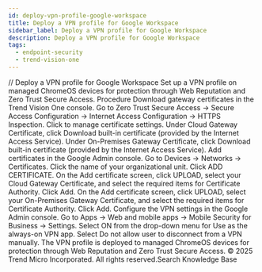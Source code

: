 ```yaml
---
id: deploy-vpn-profile-google-workspace
title: Deploy a VPN profile for Google Workspace
sidebar_label: Deploy a VPN profile for Google Workspace
description: Deploy a VPN profile for Google Workspace
tags:
  - endpoint-security
  - trend-vision-one
---
```


/*<![CDATA[*/ $('#title').html($('meta[name=map-description]').attr('content')); /*]]>*/ Deploy a VPN profile for Google Workspace Set up a VPN profile on managed ChromeOS devices for protection through Web Reputation and Zero Trust Secure Access. Procedure Download gateway certificates in the Trend Vision One console. Go to Zero Trust Secure Access → Secure Access Configuration → Internet Access Configuration → HTTPS Inspection. Click to manage certificate settings. Under Cloud Gateway Certificate, click Download built-in certificate (provided by the Internet Access Service). Under On-Premises Gateway Certificate, click Download built-in certificate (provided by the Internet Access Service). Add certificates in the Google Admin console. Go to Devices → Networks → Certificates. Click the name of your organizational unit. Click ADD CERTIFICATE. On the Add certificate screen, click UPLOAD, select your Cloud Gateway Certificate, and select the required items for Certificate Authority. Click Add. On the Add certificate screen, click UPLOAD, select your On-Premises Gateway Certificate, and select the required items for Certificate Authority. Click Add. Configure the VPN settings in the Google Admin console. Go to Apps → Web and mobile apps → Mobile Security for Business → Settings. Select ON from the drop-down menu for Use as the always-on VPN app. Select Do not allow user to disconnect from a VPN manually. The VPN profile is deployed to managed ChromeOS devices for protection through Web Reputation and Zero Trust Secure Access. © 2025 Trend Micro Incorporated. All rights reserved.Search Knowledge Base